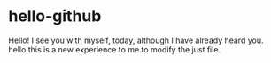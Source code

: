 # hello-github
Hello!  I see you with myself, today, although I have already heard you.
hello.this is a new experience to me to modify the just file.
